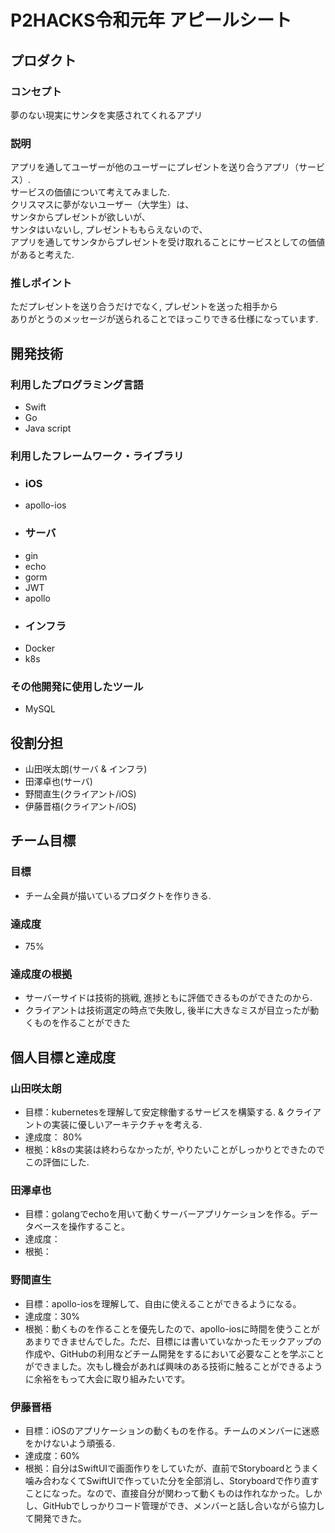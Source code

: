 # P2HACKS令和元年 アピールシート

## プロダクト

### コンセプト
夢のない現実にサンタを実感されてくれるアプリ

### 説明
アプリを通してユーザーが他のユーザーにプレゼントを送り合うアプリ（サービス）.  
サービスの価値について考えてみました.  
クリスマスに夢がないユーザー（大学生）は、  
サンタからプレゼントが欲しいが、  
サンタはいないし, プレゼントももらえないので、  
アプリを通してサンタからプレゼントを受け取れることにサービスとしての価値があると考えた.  

### 推しポイント
ただプレゼントを送り合うだけでなく, プレゼントを送った相手から  
ありがとうのメッセージが送られることでほっこりできる仕様になっています.

## 開発技術

### 利用したプログラミング言語
- Swift
- Go
- Java script

### 利用したフレームワーク・ライブラリ
- ### iOS
- apollo-ios
- ### サーバ
- gin
- echo
- gorm
- JWT
- apollo
- ### インフラ
- Docker
- k8s

### その他開発に使用したツール
- MySQL

## 役割分担
- 山田咲太朗(サーバ & インフラ)
- 田澤卓也(サーバ)
- 野間直生(クライアント/iOS) 
- 伊藤晋梧(クライアント/iOS)

## チーム目標

### 目標
- チーム全員が描いているプロダクトを作りきる.  

### 達成度
- 75%

### 達成度の根拠
- サーバーサイドは技術的挑戦, 進捗ともに評価できるものができたのから.
- クライアントは技術選定の時点で失敗し, 後半に大きなミスが目立ったが動くものを作ることができた

## 個人目標と達成度

### 山田咲太朗
- 目標：kubernetesを理解して安定稼働するサービスを構築する. & クライアントの実装に優しいアーキテクチャを考える.
- 達成度： 80%
- 根拠：k8sの実装は終わらなかったが, やりたいことがしっかりとできたのでこの評価にした.

### 田澤卓也
- 目標：golangでechoを用いて動くサーバーアプリケーションを作る。データベースを操作すること。
- 達成度：
- 根拠：

### 野間直生
- 目標：apollo-iosを理解して、自由に使えることができるようになる。
- 達成度：30%
- 根拠：動くものを作ることを優先したので、apollo-iosに時間を使うことがあまりできませんでした。ただ、目標には書いていなかったモックアップの作成や、GitHubの利用などチーム開発をするにおいて必要なことを学ぶことができました。次もし機会があれば興味のある技術に触ることができるように余裕をもって大会に取り組みたいです。

### 伊藤晋梧
- 目標：iOSのアプリケーションの動くものを作る。チームのメンバーに迷惑をかけないよう頑張る.  
- 達成度：60%
- 根拠：自分はSwiftUIで画面作りをしていたが、直前でStoryboardとうまく噛み合わなくてSwiftUIで作っていた分を全部消し、Storyboardで作り直すことになった。なので、直接自分が関わって動くものは作れなかった。しかし、GitHubでしっかりコード管理ができ、メンバーと話し合いながら協力して開発できた。
